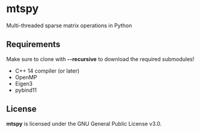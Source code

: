 # mtspy

Multi-threaded sparse matrix operations in Python

## Requirements

Make sure to clone with **--recursive** to download the required submodules!

- C++ 14 compiler (or later) 
- OpenMP
- Eigen3
- pybind11

## License

 **mtspy** is licensed under the GNU General Public License v3.0.
